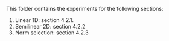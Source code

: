 This folder contains the experiments for the following sections:

1. Linear 1D: section 4.2.1.
2. Semilinear 2D: section 4.2.2
3. Norm selection: section 4.2.3
